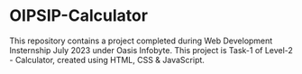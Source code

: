 # OIPSIP-Calculator
This repository contains a project completed during Web Development Insternship July 2023 under Oasis Infobyte. This project is Task-1 of Level-2 - Calculator,  created using HTML, CSS &amp; JavaScript.
